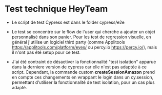 # Test technique HeyTeam

* Le script de test Cypress est dans le folder cypress/e2e

* Le test se concentre sur le flow de l'user qui cherche a ajouter un objet personnalisé dans son panier.
Pour les test de regression visuelle, en général j'utilise un logiciel third party (comme Applitools https://applitools.com/platform/eyes/ ou percy.io https://percy.io/), mais il n'ont pas été setup pour ce test.
* J'ai été contraint de désactiver la fonctionnalité "test isolation" apparue dans la derniere version de cypress car elle n'est pas adaptée à ce script. Cependant, la commande custom **createSessionAmazon** prend en compte ces changements en wrappant le login dans un cy.session, permettant d'utiliser la fonctionnalité de test isolation, pour un cas plus adapté.
